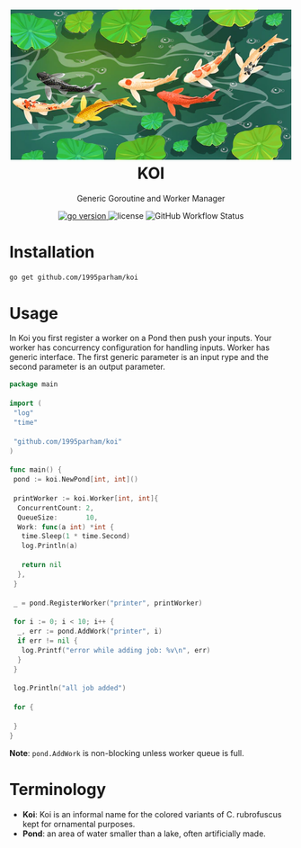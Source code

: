<h1 align="center">
<img alt="Koi logo" src="asset/logo.webp" width="500px"/><br/>
KOI
</h1>

<p align="center">Generic Goroutine and Worker Manager</p>

<p align="center">

<a href="https://pkg.go.dev/github.com/1995parham/koi?tab=doc" target="_blank">
<img src="https://img.shields.io/badge/Go-1.18+-00ADD8?style=for-the-badge&logo=go" alt="go version" />
</a>

<img src="https://img.shields.io/badge/license-apache_2.0-red?style=for-the-badge&logo=none" alt="license" />



<img alt="GitHub Workflow Status" src="https://img.shields.io/github/actions/workflow/status/1995parham/koi/ci.yaml?style=for-the-badge" />

</p>

# Installation

```bash
go get github.com/1995parham/koi
```

# Usage

In Koi you first register a worker on a Pond then push your inputs.
Your worker has concurrency configuration for handling inputs.
Worker has generic interface. The first generic parameter is an input rype and the second parameter
is an output parameter.

```go
package main

import (
 "log"
 "time"

 "github.com/1995parham/koi"
)

func main() {
 pond := koi.NewPond[int, int]()

 printWorker := koi.Worker[int, int]{
  ConcurrentCount: 2,
  QueueSize:       10,
  Work: func(a int) *int {
   time.Sleep(1 * time.Second)
   log.Println(a)

   return nil
  },
 }

 _ = pond.RegisterWorker("printer", printWorker)

 for i := 0; i < 10; i++ {
  _, err := pond.AddWork("printer", i)
  if err != nil {
   log.Printf("error while adding job: %v\n", err)
  }
 }

 log.Println("all job added")

 for {

 }
}
```

**Note**: `pond.AddWork` is non-blocking unless worker queue is full.

# Terminology

- **Koi**: Koi is an informal name for the colored variants of C. rubrofuscus kept for ornamental purposes.
- **Pond**: an area of water smaller than a lake, often artificially made.
